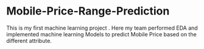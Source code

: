 # Mobile-Price-Range-Prediction
This is my first machine learning project . Here my team performed EDA and implemented machine learning Models to predict Mobile Price based on the different attribute.
